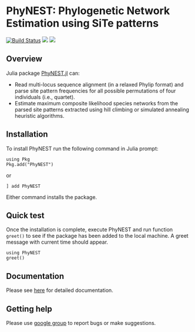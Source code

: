 # PhyNEST: Phylogenetic Network Estimation using SiTe patterns

[![Build Status](https://github.com/sungsik-kong/PhyNE.jl/actions/workflows/ci.yml/badge.svg)](https://github.com/sungsik-kong/PhyNEST.jl/actions/workflows/CI.yml?query=branch%3Amain)
[![](https://img.shields.io/badge/docs-stable-blue.svg)](https://sungsik-kong.github.io/PhyNEST.jl/stable)
[![](https://img.shields.io/badge/docs-dev-blue.svg)](https://sungsik-kong.github.io/PhyNEST.jl/dev)

## Overview

Julia package [PhyNEST.jl](https://github.com/sungsik-kong/PhyNEST.jl) can:

- Read multi-locus sequence alignment (in a relaxed Phylip format) and parse site pattern frequencies for all possible permutations of four individuals (i.e., quartet).
- Estimate maximum composite likelihood species networks from the parsed site patterns extracted using hill climbing or simulated annealing heuristic algorithms.

## Installation
To install PhyNEST run the following command in Julia prompt:
```@julia install
using Pkg
Pkg.add("PhyNEST")
```
or
```@julia install
] add PhyNEST
```
Either command installs the package.
## Quick test
Once the installation is complete, execute PhyNEST and run function `greet()` to see if the package has been added to the local machine. A greet message with current time should appear.
```@repl install
using PhyNEST
greet()
```

## Documentation
Please see [here](https://sungsik-kong.github.io/PhyNEST.jl/) for detailed documentation.

## Getting help
Please use [google group](https://groups.google.com/g/phynest-users) to report bugs or make suggestions.


